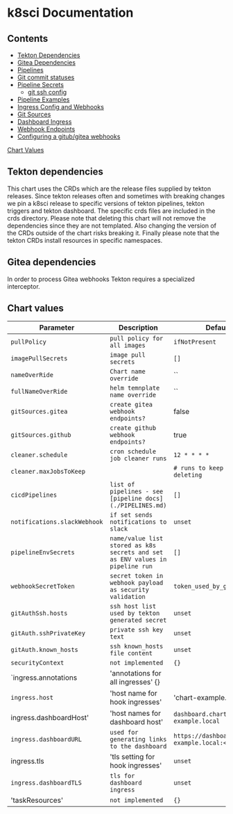 # k8sci Documentation

## Contents

* [Tekton Dependencies](#tekton-dependencies)
* [Gitea Dependencies](#gitea-dependencies)
* [Pipelines](./PIPELINES.md)
* [Git commit statuses](./PIPELINES.md#git-commit-statuses)
* [Pipeline Secrets](./PIPELINES.md#secrets)
    * [git ssh config](./PIPELINES.md#ssh-config)
* [Pipeline Examples](./PIPELINES.md#examples)
* [Ingress Config and Webhooks](./INGRESS_ENDPOINTS.md#ingress-config)
* [Git Sources](./INGRESS_ENDPOINTS.md#git-sources)
* [Dashboard Ingress](./INGRESS_ENDPOINTS.md)
* [Webhook Endpoints](./INGRESS_ENDPOINTS.md)
* [Configuring a gitub/gitea webhooks](./INGRESS_ENDPOINTS.md#gitea-and-github-webhook-configuration)


[Chart Values](#chart-values)

## Tekton dependencies
This chart uses the CRDs which are the release files supplied by tekton releases. Since tekton releases often and sometimes with breaking changes we pin a k8sci release to specific versions of tekton pipelines, tekton triggers and tekton dashboard. The specific crds files are included in the crds directory. Please note that deleting this chart will not remove the dependencies since they are not templated. Also changing the version of the CRDs outside of the chart risks breaking it. Finally please note that the tekton CRDs install resources in specific namespaces.

## Gitea dependencies
In order to process Gitea webhooks Tekton requires a specialized interceptor.

## Chart values
| Parameter | Description | Default |
| ----------------------- | --------------------------------------------- | ---------------------------------------------------------- |
| `pullPolicy` | `pull policy for all images` | `ifNotPresent` |
| `imagePullSecrets` | `image pull secrets` | `[]` |
| `nameOverRide` | `Chart name override` | `` |
| `fullNameOverRide` | `helm temnplate name override` | `` |
| `gitSources.gitea` | `create gitea webhook endpoints?` | false |
| `gitSources.github` | `create github webhook endpoints?` | true |
| `cleaner.schedule` | `cron schedule job cleaner runs` | `12 * * * *` |
| `cleaner.maxJobsToKeep` | | `# runs to keep when deleting` | `200` |
| `cicdPipelines` | `list of pipelines - see [pipeline docs](./PIPELINES.md)` | `[]` |
| `notifications.slackWebhook` | `if set sends notifications to slack` | `unset` |
| `pipelineEnvSecrets` | `name/value list stored as k8s secrets and set as ENV values in pipeline run` | `[]` |
| `webhookSecretToken` | `secret token in webhook payload as security validation` | `token_used_by_gihub/gitea` |
| `gitAuthSsh.hosts` | `ssh host list used by tekton generated secret` | `unset` |
| `gitAuth.sshPrivateKey` | `private ssh key text` | `unset` |
| `gitAuth.known_hosts` | `ssh known_hosts file content` | `unset` |
| `securityContext` | `not implemented` |  `{}` |
| `ingress.annotations | 'annotations for all ingresses' {}
| `ingress.host` | 'host name for hook ingresses' | 'chart-example.local` |
| ingress.dashboardHost' | 'host names for dashboard host' | `dashboard.chart-example.local` |
| `ingress.dashboardURL` | `used for generating links to the dashboard` | `https://dashboard.chart-example.local:<PORT>` |
| ingress.tls | 'tls setting for hook ingresses' | `unset` |
| `ingress.dashboardTLS` | `tls for dashboard ingress` | `unset` |
| 'taskResources' | `not implemented` |  `{}` |
